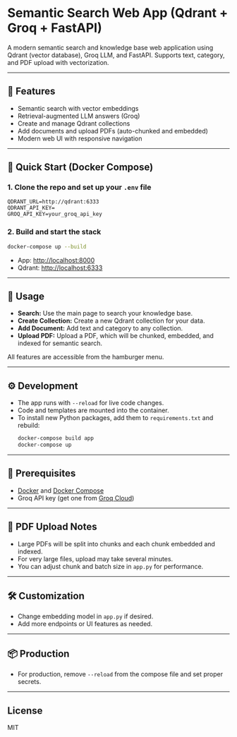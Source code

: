 # Semantic Search Web App (Qdrant + Groq + FastAPI)

A modern semantic search and knowledge base web application using Qdrant (vector database), Groq LLM, and FastAPI. Supports text, category, and PDF upload with vectorization.

---

## 🚀 Features
- Semantic search with vector embeddings
- Retrieval-augmented LLM answers (Groq)
- Create and manage Qdrant collections
- Add documents and upload PDFs (auto-chunked and embedded)
- Modern web UI with responsive navigation

---

## 🐳 Quick Start (Docker Compose)

### 1. **Clone the repo and set up your `.env` file**
```
QDRANT_URL=http://qdrant:6333
QDRANT_API_KEY=
GROQ_API_KEY=your_groq_api_key
```

### 2. **Build and start the stack**
```bash
docker-compose up --build
```

- App: [http://localhost:8000](http://localhost:8000)
- Qdrant: [http://localhost:6333](http://localhost:6333)

---

## 📝 Usage
- **Search:** Use the main page to search your knowledge base.
- **Create Collection:** Create a new Qdrant collection for your data.
- **Add Document:** Add text and category to any collection.
- **Upload PDF:** Upload a PDF, which will be chunked, embedded, and indexed for semantic search.

All features are accessible from the hamburger menu.

---

## ⚙️ Development
- The app runs with `--reload` for live code changes.
- Code and templates are mounted into the container.
- To install new Python packages, add them to `requirements.txt` and rebuild:
  ```bash
  docker-compose build app
  docker-compose up
  ```

---

## 🧩 Prerequisites
- [Docker](https://www.docker.com/) and [Docker Compose](https://docs.docker.com/compose/)
- Groq API key (get one from [Groq Cloud](https://console.groq.com/))

---

## 📄 PDF Upload Notes
- Large PDFs will be split into chunks and each chunk embedded and indexed.
- For very large files, upload may take several minutes.
- You can adjust chunk and batch size in `app.py` for performance.

---

## 🛠️ Customization
- Change embedding model in `app.py` if desired.
- Add more endpoints or UI features as needed.

---

## 📦 Production
- For production, remove `--reload` from the compose file and set proper secrets.

---

## License
MIT 